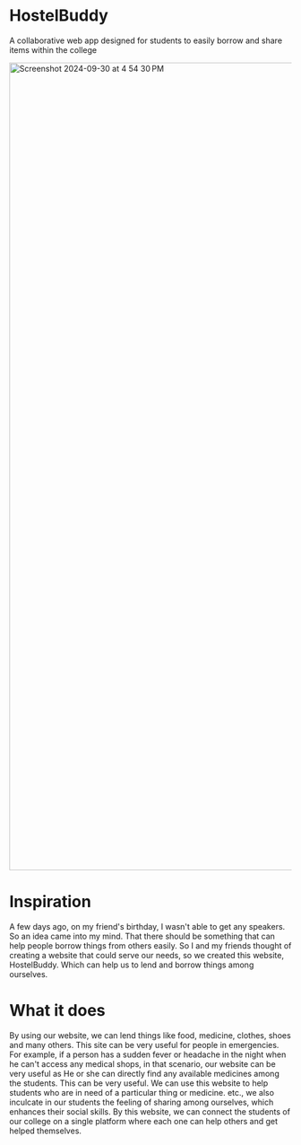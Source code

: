 # HostelBuddy
A collaborative web app designed for students to easily borrow and share items within the college

<img width="1440" alt="Screenshot 2024-09-30 at 4 54 30 PM" src="https://github.com/user-attachments/assets/4185da2f-a449-46b8-8174-e4ba15916e65">

# Inspiration
 A few days ago, on my friend's birthday, I wasn't able to get any speakers. So an idea came into my mind. That there should be something that can help people borrow things from others easily. So I and my friends thought of creating a website that could serve our needs, so we created this website, HostelBuddy. Which can help us to lend and borrow things among ourselves.
# What it does
By using our website, we can lend things like food, medicine, clothes, shoes and many others. This site can be very useful for people in emergencies. For example, if a person has a sudden fever or headache in the night when he can't access any medical shops, in that scenario, our website can be very useful as He or she can directly find any available medicines among the students. This can be very useful. We can use this website to help students who are in need of a particular thing or medicine. etc., we also inculcate in our students the feeling of sharing among ourselves, which enhances their social skills. By this website, we can connect the students of our college on a single platform where each one can help others and get helped themselves.
